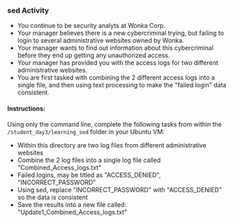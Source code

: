 ### sed Activity   
  
- You continue to be security analyts at Wonka Corp.
- Your manager believes there is a new cybercriminal trying, but failing to login to several administrative websites owned by Wonka.
- Your manager wants to find out information about this cybercriminal before they end up getting any unauthorized access.
- Your manager has provided you with the access logs for two different administrative websites.
- You are first tasked with combining the 2 different access logs into a single file, and then using text processing to make the "failed login" data consistent.

#### Instructions:

Using only the command line, complete the following tasks from within the `/student_day3/learning_sed` folder in your Ubuntu VM:
  
  - Within this directory are two log files from different administrative websites
  - Combine the 2 log files into a single log file called "Combined_Access_logs.txt"
  - Failed logins, may be titled as "ACCESS_DENIED", "INCORRECT_PASSWORD" 
  - Using sed, replace "INCORRECT_PASSWORD" with "ACCESS_DENIED" so the data is consistent
  - Save the results into a new file called: "Update1_Combined_Access_logs.txt"
